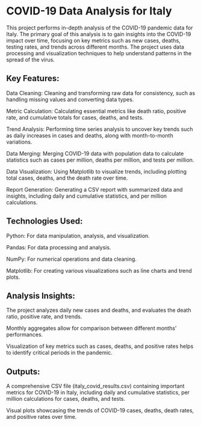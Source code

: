 # COVID-19 Data Analysis for Italy
This project performs in-depth analysis of the COVID-19 pandemic data for Italy. The primary goal of this analysis is to gain insights into the COVID-19 impact over time, focusing on key metrics such as new cases, deaths, testing rates, and trends across different months. The project uses data processing and visualization techniques to help understand patterns in the spread of the virus.

## Key Features:
Data Cleaning: Cleaning and transforming raw data for consistency, such as handling missing values and converting data types.

Metric Calculation: Calculating essential metrics like death ratio, positive rate, and cumulative totals for cases, deaths, and tests.

Trend Analysis: Performing time series analysis to uncover key trends such as daily increases in cases and deaths, along with month-to-month variations.

Data Merging: Merging COVID-19 data with population data to calculate statistics such as cases per million, deaths per million, and tests per million.

Data Visualization: Using Matplotlib to visualize trends, including plotting total cases, deaths, and the death rate over time.

Report Generation: Generating a CSV report with summarized data and insights, including daily and cumulative statistics, and per million calculations.

## Technologies Used:
Python: For data manipulation, analysis, and visualization.

Pandas: For data processing and analysis.

NumPy: For numerical operations and data cleaning.

Matplotlib: For creating various visualizations such as line charts and trend plots.

## Analysis Insights:
The project analyzes daily new cases and deaths, and evaluates the death ratio, positive rate, and trends.

Monthly aggregates allow for comparison between different months' performances.

Visualization of key metrics such as cases, deaths, and positive rates helps to identify critical periods in the pandemic.

## Outputs:
A comprehensive CSV file (italy_covid_results.csv) containing important metrics for COVID-19 in Italy, including daily and cumulative statistics, per million calculations for cases, deaths, and tests.

Visual plots showcasing the trends of COVID-19 cases, deaths, death rates, and positive rates over time.


